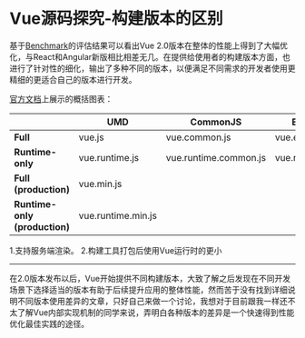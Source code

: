 # Vue源码探究-构建版本的区别

基于[Benchmark](https://www.stefankrause.net/js-frameworks-benchmark7/table.html)的评估结果可以看出Vue 2.0版本在整体的性能上得到了大幅优化，与React和Angular新版相比相差无几。在提供给使用者的构建版本方面，也进行了针对性的细化，输出了多种不同的版本，以便满足不同需求的开发者使用更精细的更适合自己的版本进行开发。

[官方文档](https://github.com/vuejs/vue/tree/dev/dist)上展示的概括图表：

| | UMD | CommonJS | ES Module |
| --- | --- | --- | --- |
| **Full** | vue.js | vue.common.js | vue.esm.js |
| **Runtime-only** | vue.runtime.js | vue.runtime.common.js | vue.runtime.esm.js |
| **Full (production)** | vue.min.js | | |
| **Runtime-only (production)** | vue.runtime.min.js | | |


1.支持服务端渲染。
2.构建工具打包后使用Vue运行时的更小


---

在2.0版本发布以后，Vue开始提供不同构建版本，大致了解之后发现在不同开发场景下选择适当的版本有助于后续提升应用的整体性能，然而苦于没有找到详细说明不同版本使用差异的文章，只好自己来做一个讨论，我想对于目前跟我一样还不太了解Vue内部实现机制的同学来说，弄明白各种版本的差异是一个快速得到性能优化最佳实践的途径。